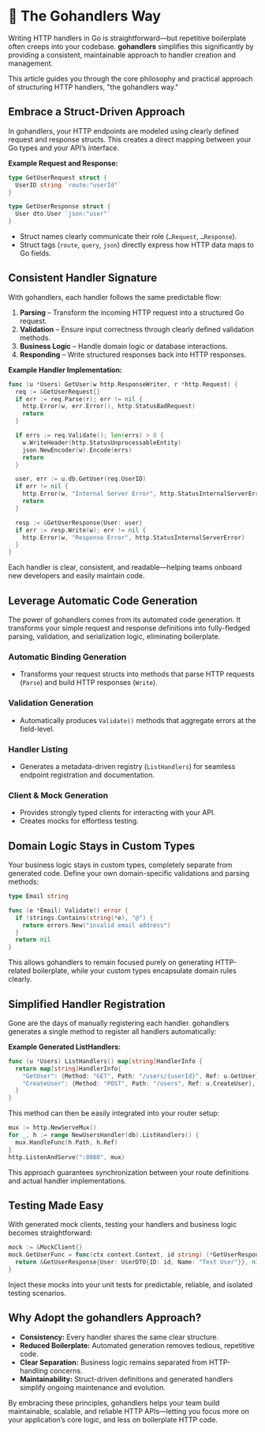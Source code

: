 # 🎸 The Gohandlers Way

Writing HTTP handlers in Go is straightforward—but repetitive boilerplate often creeps into your codebase. **gohandlers** simplifies this significantly by providing a consistent, maintainable approach to handler creation and management.

This article guides you through the core philosophy and practical approach of structuring HTTP handlers, "the gohandlers way."

## Embrace a Struct-Driven Approach

In gohandlers, your HTTP endpoints are modeled using clearly defined request and response structs. This creates a direct mapping between your Go types and your API’s interface.

**Example Request and Response:**

```go
type GetUserRequest struct {
  UserID string `route:"userId"`
}

type GetUserResponse struct {
  User dto.User `json:"user"`
}
```

-   Struct names clearly communicate their role (`…Request`, `…Response`).
-   Struct tags (`route`, `query`, `json`) directly express how HTTP data maps to Go fields.

## Consistent Handler Signature

With gohandlers, each handler follows the same predictable flow:

1. **Parsing** – Transform the incoming HTTP request into a structured Go request.
2. **Validation** – Ensure input correctness through clearly defined validation methods.
3. **Business Logic** – Handle domain logic or database interactions.
4. **Responding** – Write structured responses back into HTTP responses.

**Example Handler Implementation:**

```go
func (u *Users) GetUser(w http.ResponseWriter, r *http.Request) {
  req := &GetUserRequest{}
  if err := req.Parse(r); err != nil {
    http.Error(w, err.Error(), http.StatusBadRequest)
    return
  }

  if errs := req.Validate(); len(errs) > 0 {
    w.WriteHeader(http.StatusUnprocessableEntity)
    json.NewEncoder(w).Encode(errs)
    return
  }

  user, err := u.db.GetUser(req.UserID)
  if err != nil {
    http.Error(w, "Internal Server Error", http.StatusInternalServerError)
    return
  }

  resp := &GetUserResponse{User: user}
  if err := resp.Write(w); err != nil {
    http.Error(w, "Response Error", http.StatusInternalServerError)
  }
}
```

Each handler is clear, consistent, and readable—helping teams onboard new developers and easily maintain code.

## Leverage Automatic Code Generation

The power of gohandlers comes from its automated code generation. It transforms your simple request and response definitions into fully-fledged parsing, validation, and serialization logic, eliminating boilerplate.

### Automatic Binding Generation

-   Transforms your request structs into methods that parse HTTP requests (`Parse`) and build HTTP responses (`Write`).

### Validation Generation

-   Automatically produces `Validate()` methods that aggregate errors at the field-level.

### Handler Listing

-   Generates a metadata-driven registry (`ListHandlers`) for seamless endpoint registration and documentation.

### Client & Mock Generation

-   Provides strongly typed clients for interacting with your API.
-   Creates mocks for effortless testing.

## Domain Logic Stays in Custom Types

Your business logic stays in custom types, completely separate from generated code. Define your own domain-specific validations and parsing methods:

```go
type Email string

func (e *Email) Validate() error {
  if !strings.Contains(string(*e), "@") {
    return errors.New("invalid email address")
  }
  return nil
}
```

This allows gohandlers to remain focused purely on generating HTTP-related boilerplate, while your custom types encapsulate domain rules clearly.

## Simplified Handler Registration

Gone are the days of manually registering each handler. gohandlers generates a single method to register all handlers automatically:

**Example Generated ListHandlers:**

```go
func (u *Users) ListHandlers() map[string]HandlerInfo {
  return map[string]HandlerInfo{
    "GetUser": {Method: "GET", Path: "/users/{userId}", Ref: u.GetUser},
    "CreateUser": {Method: "POST", Path: "/users", Ref: u.CreateUser},
  }
}
```

This method can then be easily integrated into your router setup:

```go
mux := http.NewServeMux()
for _, h := range NewUsersHandler(db).ListHandlers() {
  mux.HandleFunc(h.Path, h.Ref)
}
http.ListenAndServe(":8080", mux)
```

This approach guarantees synchronization between your route definitions and actual handler implementations.

## Testing Made Easy

With generated mock clients, testing your handlers and business logic becomes straightforward:

```go
mock := &MockClient{}
mock.GetUserFunc = func(ctx context.Context, id string) (*GetUserResponse, error) {
  return &GetUserResponse{User: UserDTO{ID: id, Name: "Test User"}}, nil
}
```

Inject these mocks into your unit tests for predictable, reliable, and isolated testing scenarios.

## Why Adopt the gohandlers Approach?

-   **Consistency:** Every handler shares the same clear structure.
-   **Reduced Boilerplate:** Automated generation removes tedious, repetitive code.
-   **Clear Separation:** Business logic remains separated from HTTP-handling concerns.
-   **Maintainability:** Struct-driven definitions and generated handlers simplify ongoing maintenance and evolution.

By embracing these principles, gohandlers helps your team build maintainable, scalable, and reliable HTTP APIs—letting you focus more on your application’s core logic, and less on boilerplate HTTP code.
